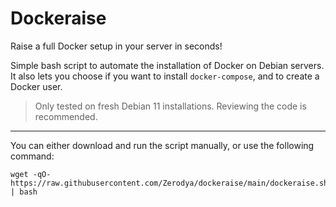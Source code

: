 # Dockeraise
Raise a full Docker setup in your server in seconds!

Simple bash script to automate the installation of Docker on Debian servers. It also lets you choose if you want to install `docker-compose`, and to create a Docker user.

> Only tested on fresh Debian 11 installations. Reviewing the code is recommended.

***
You can either download and run the script manually, or use the following command:
```
wget -qO- https://raw.githubusercontent.com/Zerodya/dockeraise/main/dockeraise.sh | bash
```
